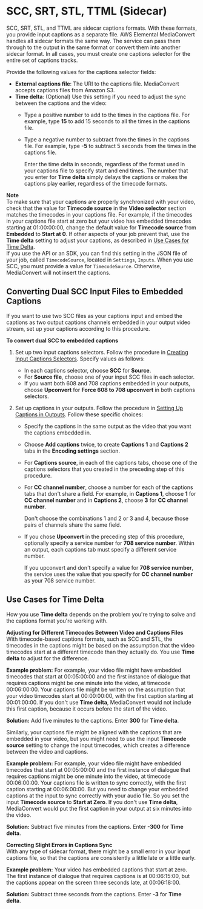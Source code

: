 # SCC, SRT, STL, TTML \(Sidecar\)<a name="scc"></a>

SCC, SRT, STL, and TTML are sidecar captions formats\. With these formats, you provide input captions as a separate file\. AWS Elemental MediaConvert handles all sidecar formats the same way\. The service can pass them through to the output in the same format or convert them into another sidecar format\. In all cases, you must create one captions selector for the entire set of captions tracks\.

Provide the following values for the captions selector fields:
+ **External captions file**: The URI to the captions file\. MediaConvert accepts captions files from Amazon S3\.
+ **Time delta**: \(Optional\) Use this setting if you need to adjust the sync between the captions and the video:
  + Type a positive number to add to the times in the captions file\. For example, type **15** to add 15 seconds to all the times in the captions file\.
  + Type a negative number to subtract from the times in the captions file\. For example, type **\-5** to subtract 5 seconds from the times in the captions file\.

    Enter the time delta in seconds, regardless of the format used in your captions file to specify start and end times\. The number that you enter for **Time delta** simply delays the captions or makes the captions play earlier, regardless of the timecode formats\.

**Note**  
To make sure that your captions are properly synchronized with your video, check that the value for **Timecode source** in the **Video selector** section matches the timecodes in your captions file\. For example, if the timecodes in your captions file start at zero but your video has embedded timecodes starting at 01:00:00:00, change the default value for **Timecode source** from **Embedded** to **Start at 0**\. If other aspects of your job prevent that, use the **Time delta** setting to adjust your captions, as described in [Use Cases for Time Delta](#time-delta-use-cases)\.  
If you use the API or an SDK, you can find this setting in the JSON file of your job, called `TimecodeSource`, located in `Settings`, `Inputs`\. When you use SCC, you must provide a value for `TimecodeSource`\. Otherwise, MediaConvert will not insert the captions\. 

## Converting Dual SCC Input Files to Embedded Captions<a name="converting-dual-scc-input-files-to-embedded-captions"></a>

If you want to use two SCC files as your captions input and embed the captions as two output captions channels embedded in your output video stream, set up your captions according to this procedure\.

**To convert dual SCC to embedded captions**

1. Set up two input captions selectors\. Follow the procedure in [Creating Input Captions Selectors](create-input-caption-selectors.md)\. Specify values as follows:
   + In each captions selector, choose **SCC** for **Source**\.
   + For **Source file**, choose one of your input SCC files in each selector\.
   + If you want both 608 and 708 captions embedded in your outputs, choose **Upconvert** for **Force 608 to 708 upconvert** in both captions selectors\.

1. Set up captions in your outputs\. Follow the procedure in [Setting Up Captions in Outputs](set-up-captions-in-outputs.md)\. Follow these specific choices:
   + Specify the captions in the same output as the video that you want the captions embedded in\.
   + Choose **Add captions** twice, to create **Captions 1** and **Captions 2** tabs in the **Encoding settings** section\.
   + For **Captions source**, in each of the captions tabs, choose one of the captions selectors that you created in the preceding step of this procedure\.
   + For **CC channel number**, choose a number for each of the captions tabs that don't share a field\. For example, in **Captions 1**, choose **1** for **CC channel number** and in **Captions 2**, choose **3** for **CC channel number**\.

     Don't choose the combinations 1 and 2 or 3 and 4, because those pairs of channels share the same field\.
   + If you chose **Upconvert** in the preceding step of this procedure, optionally specify a service number for **708 service number**\. Within an output, each captions tab must specify a different service number\.

     If you upconvert and don't specify a value for **708 service number**, the service uses the value that you specify for **CC channel number** as your 708 service number\.

## Use Cases for Time Delta<a name="time-delta-use-cases"></a>

How you use **Time delta** depends on the problem you're trying to solve and the captions format you're working with\.

**Adjusting for Different Timecodes Between Video and Captions Files**  
With timecode\-based captions formats, such as SCC and STL, the timecodes in the captions might be based on the assumption that the video timecodes start at a different timecode than they actually do\. You use **Time delta** to adjust for the difference\.

**Example problem:** For example, your video file might have embedded timecodes that start at 00:05:00:00 and the first instance of dialogue that requires captions might be one minute into the video, at timecode 00:06:00:00\. Your captions file might be written on the assumption that your video timecodes start at 00:00:00:00, with the first caption starting at 00:01:00:00\. If you don't use **Time delta**, MediaConvert would not include this first caption, because it occurs before the start of the video\. 

**Solution:** Add five minutes to the captions\. Enter **300** for **Time delta**\.

Similarly, your captions file might be aligned with the captions that are embedded in your video, but you might need to use the input **Timecode source** setting to change the input timecodes, which creates a difference between the video and captions\.

**Example problem:** For example, your video file might have embedded timecodes that start at 00:05:00:00 and the first instance of dialogue that requires captions might be one minute into the video, at timecode 00:06:00:00\. Your captions file is written to sync correctly, with the first caption starting at 00:06:00:00\. But you need to change your embedded captions at the input to sync correctly with your audio file\. So you set the input **Timecode source** to **Start at Zero**\. If you don't use **Time delta**, MediaConvert would put the first caption in your output at six minutes into the video\.

**Solution:** Subtract five minutes from the captions\. Enter **\-300** for **Time delta**\.

**Correcting Slight Errors in Captions Sync**  
With any type of sidecar format, there might be a small error in your input captions file, so that the captions are consistently a little late or a little early\.

**Example problem:** Your video has embedded captions that start at zero\. The first instance of dialogue that requires captions is at 00:06:15:00, but the captions appear on the screen three seconds late, at 00:06:18:00\.

**Solution:** Subtract three seconds from the captions\. Enter **\-3** for **Time delta**\.